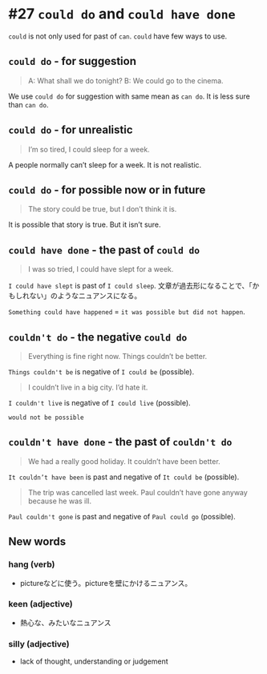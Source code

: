 # #27 `could do` and `could have done`

`could` is not only used for past of `can`. `could` have few ways to use.

## `could do` - for suggestion

> A: What shall we do tonight?
> B: We could go to the cinema.

We use `could do` for suggestion with same mean as `can do`. It is less sure than `can do`.

## `could do` - for unrealistic

> I’m so tired, I could sleep for a week.

A people normally can’t sleep for a week. It is not realistic.

## `could do` - for possible now or in future

> The story could be true, but I don’t think it is.

It is possible that story is true. But it isn’t sure.

## `could have done`  - the past of `could do`

> I was so tried, I could have slept for a week.

`I could have slept` is past of `I could sleep`. 文章が過去形になることで、「かもしれない」のようなニュアンスになる。

`Something could have happened` = `it was possible but did not happen`.

## `couldn't do`  - the negative `could do`

> Everything is fine right now. Things couldn’t be better.

`Things couldn't be` is negative of `I could be` (possible).

> I couldn’t live in a big city. I’d hate it.

`I couldn't live` is negative of `I could live` (possible).

`would not be possible`

## `couldn't have done` - the past of `couldn't do`

> We had a really good holiday. It couldn’t have been better.

`It couldn’t have been` is past and negative of `It could be` (possible).

> The trip was cancelled last week. Paul couldn’t have gone anyway because he was ill.

`Paul couldn't gone` is past and negative of `Paul could go` (possible). 

## New words

### hang <something> (verb)

- pictureなどに使う。pictureを壁にかけるニュアンス。

### keen <somebody> (adjective)

- 熱心な、みたいなニュアンス

### silly <something> (adjective)

- lack of thought, understanding or judgement
